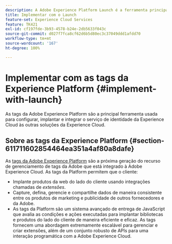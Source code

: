 ```yaml
---
description: A Adobe Experience Platform Launch é a ferramenta principal usada para configurar, implantar e integrar o serviço de identidade da Experience Cloud às outras soluções da Experience Cloud.
title: Implementar com o Launch
feature-set: Experience Cloud Services
feature: TK421
exl-id: cf197fde-3b93-4578-b24e-2db5633f043c
source-git-commit: d027f7fca8cf62d6b5d80ec3c37049ddd1afdd70
workflow-type: tm+mt
source-wordcount: '167'
ht-degree: 100%

---
```


# Implementar com as tags da Experience Platform {#implement-with-launch}

As tags da Adobe Experience Platform são a principal ferramenta usada para configurar, implantar e integrar o serviço de identidade da Experience Cloud às outras soluções da Experience Cloud.

## Sobre as tags da Experience Platform {#section-611711602854464ea351a4af80a8dafe}

As [tags da Adobe Experience Platform](https://experienceleague.adobe.com/docs/experience-platform/tags/home.html?lang=pt-BR) são a próxima geração do recurso de gerenciamento de tags da Adobe que está integrado à Adobe Experience Cloud. As tags da Platform permitem que o cliente:

* Implante produtos da web do lado do cliente usando integrações chamadas de _extensões_.
* Capture, defina, gerencie e compartilhe dados de maneira consistente entre os produtos de marketing e publicidade de outros fornecedores e da Adobe.
* As tags da Platform são um sistema avançado de entrega de JavaScript que avalia as condições e ações executadas para implantar bibliotecas e produtos do lado do cliente de maneira eficiente e eficaz. As tags fornecem uma abordagem extremamente escalável para gerenciar e criar extensões, além de um conjunto robusto de APIs para uma interação programática com a Adobe Experience Cloud.
